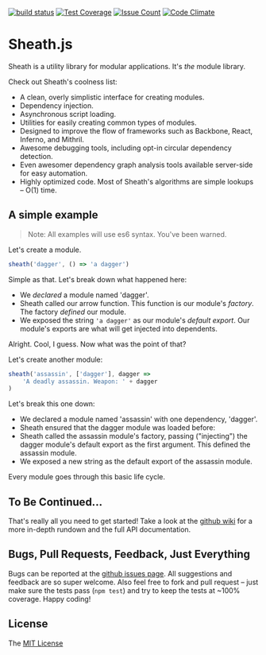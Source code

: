 [![build status](https://travis-ci.org/bowheart/sheath.js.svg?branch=master)](https://travis-ci.org/bowheart/sheath.js)
[![Test Coverage](https://codeclimate.com/github/bowheart/sheath.js/badges/coverage.svg)](https://codeclimate.com/github/bowheart/sheath.js/coverage)
[![Issue Count](https://img.shields.io/codeclimate/issues/github/bowheart/sheath.js.svg)](https://codeclimate.com/github/bowheart/sheath.js/issues)
[![Code Climate](https://codeclimate.com/github/bowheart/sheath.js/badges/gpa.svg)](https://codeclimate.com/github/bowheart/sheath.js)

# Sheath.js

Sheath is a utility library for modular applications. It's *the* module library.

Check out Sheath's coolness list:

- A clean, overly simplistic interface for creating modules.
- Dependency injection.
- Asynchronous script loading.
- Utilities for easily creating common types of modules.
- Designed to improve the flow of frameworks such as Backbone, React, Inferno, and Mithril.
- Awesome debugging tools, including opt-in circular dependency detection.
- Even awesomer dependency graph analysis tools available server-side for easy automation.
- Highly optimized code. Most of Sheath's algorithms are simple lookups &ndash; O(1) time.

## A simple example

> Note: All examples will use es6 syntax. You've been warned.

Let's create a module.

```javascript
sheath('dagger', () => 'a dagger')
```

Simple as that. Let's break down what happened here:

- We *declared* a module named 'dagger'.
- Sheath called our arrow function. This function is our module's *factory*. The factory *defined* our module.
- We exposed the string `'a dagger'` as our module's *default export*. Our module's exports are what will get injected into dependents.

Alright. Cool, I guess. Now what was the point of that?

Let's create another module:

```javascript
sheath('assassin', ['dagger'], dagger =>
	'A deadly assassin. Weapon: ' + dagger
)
```

Let's break this one down:

- We declared a module named 'assassin' with one dependency, 'dagger'.
- Sheath ensured that the dagger module was loaded before:
- Sheath called the assassin module's factory, passing ("injecting") the dagger module's default export as the first argument. This defined the assassin module.
- We exposed a new string as the default export of the assassin module.

Every module goes through this basic life cycle.

## To Be Continued...

That's really all you need to get started! Take a look at the [github wiki](https://github.com/bowheart/sheath.js/wiki) for a more in-depth rundown and the full API documentation.

## Bugs, Pull Requests, Feedback, Just Everything

Bugs can be reported at the [github issues page](https://github.com/bowheart/sheath.js/issues). All suggestions and feedback are so super welcome. Also feel free to fork and pull request &ndash; just make sure the tests pass (`npm test`) and try to keep the tests at ~100% coverage. Happy coding!

## License

The [MIT License](LICENSE)
